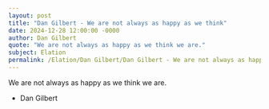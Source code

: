 ```yaml
---
layout: post
title: "Dan Gilbert - We are not always as happy as we think"
date: 2024-12-28 12:00:00 -0000
author: Dan Gilbert
quote: "We are not always as happy as we think we are."
subject: Elation
permalink: /Elation/Dan Gilbert/Dan Gilbert - We are not always as happy as we think
---
```


We are not always as happy as we think we are.

- Dan Gilbert

